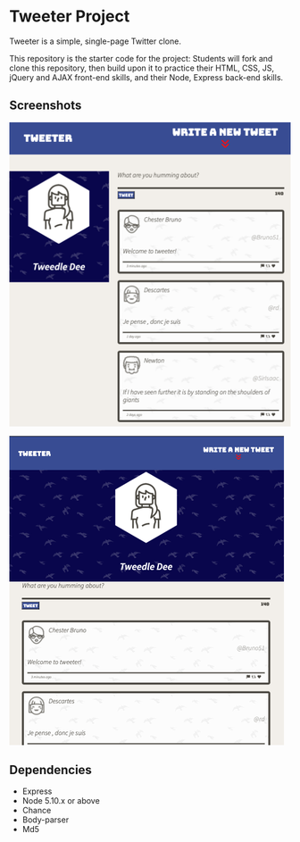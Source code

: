 # Tweeter Project

Tweeter is a simple, single-page Twitter clone.

This repository is the starter code for the project: Students will fork and clone this repository, then build upon it to practice their HTML, CSS, JS, jQuery and AJAX front-end skills, and their Node, Express back-end skills.

## Screenshots

![screenshot of desktop](https://github.com/Arie139/tweeter/blob/master/docs/tweeter-desktop.png)

![screenshot of desktop](https://github.com/Arie139/tweeter/blob/master/docs/tweeter-tablet%26phone.png)
## Dependencies

- Express
- Node 5.10.x or above
- Chance
- Body-parser
- Md5
